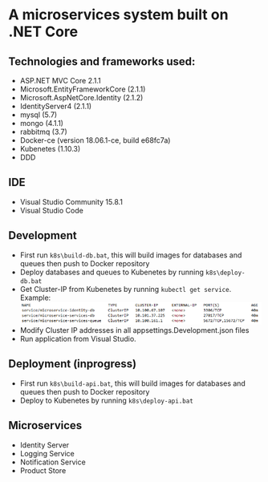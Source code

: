 # A microservices system built on .NET Core

## Technologies and frameworks used:
- ASP.NET MVC Core 2.1.1
- Microsoft.EntityFrameworkCore (2.1.1)
- Microsoft.AspNetCore.Identity (2.1.2)
- IdentityServer4 (2.1.1)
- mysql (5.7)
- mongo (4.1.1)
- rabbitmq (3.7)
- Docker-ce (version 18.06.1-ce, build e68fc7a)
- Kubenetes (1.10.3)
- DDD

## IDE
- Visual Studio Community 15.8.1
- Visual Studio Code

## Development
- First run `k8s\build-db.bat`, this will build images for databases and queues then push to Docker repository
- Deploy databases and queues to Kubenetes by running `k8s\deploy-db.bat`
- Get Cluster-IP from Kubenetes by running `kubectl get service`. Example:
![](db-services.png)
- Modify Cluster IP addresses in all appsettings.Development.json files
- Run application from Visual Studio.

## Deployment (inprogress)
- First run `k8s\build-api.bat`, this will build images for databases and queues then push to Docker repository
- Deploy to Kubenetes by running `k8s\deploy-api.bat`

## Microservices
- Identity Server
- Logging Service
- Notification Service
- Product Store